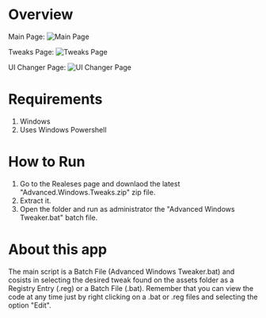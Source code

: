 # Overview
Main Page:
![Main Page](https://github.com/user-attachments/assets/4ebbd784-f6f4-4016-a331-cd20b9fb95fb)

Tweaks Page:
![Tweaks Page](https://github.com/user-attachments/assets/a9dbb4b1-7f0a-4c6e-8d56-ad646cfc324a)

UI Changer Page:
![UI Changer Page](https://github.com/user-attachments/assets/3ca979db-a53d-41ac-9e11-1e3ac336b13e)


# Requirements
1. Windows
2. Uses Windows Powershell


# How to Run
1. Go to the Realeses page and downlaod the latest "Advanced.Windows.Tweaks.zip" zip file.
2. Extract it.
3. Open the folder and run as administrator the "Advanced Windows Tweaker.bat" batch file.


# About this app
The main script is a Batch File (Advanced Windows Tweaker.bat) and cosists in selecting the desired tweak found on the assets folder as a Registry Entry (.reg) or a Batch File (.bat).
Remember that you can view the code at any time just by right clicking on a .bat or .reg files and selecting the option "Edit".
